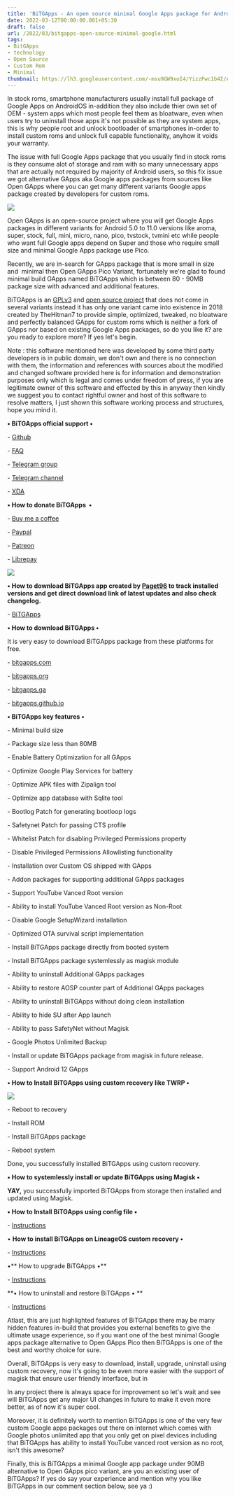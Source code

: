 ```yaml
---
title: 'BiTGApps - An open source minimal Google Apps package for Android.'
date: 2022-03-12T00:00:00.001+05:30
draft: false
url: /2022/03/bitgapps-open-source-minimal-google.html
tags: 
- BitGApps
- technology
- Open Source
- Custom Rom
- Minimal
thumbnail: https://lh3.googleusercontent.com/-msu9GW9xoI4/YizzFwc1b4I/AAAAAAAAJo4/eCiMuEahkLIWkTO1DPccjsVnTxawScT0wCNcBGAsYHQ/s1600/1647112980668675-0.png
---
```


  

In stock roms, smartphone manufacturers usually install full package of Google Apps on AndroidOS in-addition they also include thier own set of OEM - system apps which most people feel them as bloatware, even when users try to uninstall those apps it's not possible as they are system apps, this is why people root and unlock bootloader of smartphones in-order to install custom roms and unlock full capable functionality, anyhow it voids your warranty.

  

The issue with full Google Apps package that you usually find in stock roms is they consume alot of storage and ram with so many unnecessary apps that are actually not required by majority of Android users, so this fix issue we got alternative GApps aka Google apps packages from sources like Open GApps where you can get many different variants Google apps package created by developers for custom roms.

  

 ![](https://lh3.googleusercontent.com/-LIFvhIMGd7w/YizzEpMTzqI/AAAAAAAAJo0/h9I-uziiT7YEpTcZmAg3THIPmlvtHmoBQCNcBGAsYHQ/s1600/1647112975052901-1.png) 

  

Open GApps is an open-source project where you will get Google Apps packages in different variants for Android 5.0 to 11.0 versions like aroma, super, stock, full, mini, micro, nano, pico, tvstock, tvmini etc while people who want full Google apps depend on Super and those who require small size and minimal Google Apps package use Pico.

  

Recently, we are in-search for GApps package that is more small in size and  minimal then Open GApps Pico Variant, fortunately we're glad to found minimal build GApps named BiTGApps which is between 80 - 90MB package size with advanced and additional features.

  

BiTGApps is an [GPLv3](https://www.gnu.org/licenses/gpl-3.0.en.html) and [open source project](https://en.m.wikipedia.org/wiki/Open-source_software) that does not come in several variants instead it has only one variant came into existence in 2018 created by TheHitman7 to provide simple, optimized, tweaked, no bloatware and perfectly balanced GApps for custom roms which is neither a fork of GApps nor based on existing Google Apps packages, so do you like it? are you ready to explore more? If yes let's begin.

  

Note : this software mentioned here was developed by some third party developers is in public domain, we don't own and there is no connection with them, the information and references with sources about the modified and changed software provided here is for information and demonstration purposes only which is legal and comes under freedom of press, if you are legitimate owner of this software and effected by this in anyway then kindly we suggest you to contact rightful owner and host of this software to resolve matters, I just shown this software working process and structures, hope you mind it.

  

**• BiTGApps official support •**

\- [Github](https://github.com/BiTGApps/BiTGApps/wiki/Support-Project)

\- [FAQ](https://github.com/BiTGApps/BiTGApps/wiki/Frequently-Asked-Questions-(FAQ))

\- [Telegram group](https://t.me/bitgapps_official)  

\- [Telegram channel](http://-%20Telegram%20channel)

\- [XDA](https://forum.xda-developers.com/t/custom-gapps-bitgapps-for-android.4012165/)

  

**• How to donate BiTGApps  •**

\- [Buy me a coffee](https://www.buymeacoffee.com/TheHitMan7)

\- [Paypal](https://paypal.me/kartikverma443)

\- [Patreon](https://patreon.com/TheHitMan7)

\- [Librepay](https://liberapay.com/TheHitMan7)

  

 ![](https://lh3.googleusercontent.com/-8EM3huTT0P4/YizzDd-zGqI/AAAAAAAAJow/-5pQN-EO27g6X3HkNEN9Cwj9-VzIDg2LQCNcBGAsYHQ/s1600/1647112970991579-2.png) 

  

**• How to download BiTGApps app created by [Paget96](https://www.paget96projects.com/bitgapps.html) to track installed versions and get direct download link of latest updates and also check changelog.**

  

\- [BiTGApps](https://github.com/BiTGApps/BiTGApps-App-Support/releases/download/v1.3.3/BiTGApps-v1.3.3.apk)

  

**• How to download BiTGApps •**

It is very easy to download BiTGApps package from these platforms for free.

  

\- [bitgapps.com](http://BiTGApps.com)

\- [bitgapps.org](http://BiTGApps.org)

\- [bitgapps.ga](http://BiTGapps.ga)

\- [bitgapps.github.io](http://BiTGApps.github.io)

  

**• BiTGApps key features •**

\- Minimal build size

  

\- Package size less than 80MB  

  

\- Enable Battery Optimization for all GApps  

  

\- Optimize Google Play Services for battery  

  

\- Optimize APK files with Zipalign tool  

  

\- Optimize app database with Sqlite tool  

  

\- Bootlog Patch for generating bootloop logs

  

\- Safetynet Patch for passing CTS profile  

  

\- Whitelist Patch for disabling Privileged Permissions property  

  

\- Disable Privileged Permissions Allowlisting functionality  

  

\- Installation over Custom OS shipped with GApps  

  

\- Addon packages for supporting additional GApps packages  

  

\- Support YouTube Vanced Root version

  

\- Ability to install YouTube Vanced Root version as Non-Root

  

\- Disable Google SetupWizard installation

  

\- Optimized OTA survival script implementation

  

\- Install BiTGApps package directly from booted system

  

\- Install BiTGApps package systemlessly as magisk module

  

\- Ability to uninstall Additional GApps packages

  

\- Ability to restore AOSP counter part of Additional GApps packages

  

\- Ability to uninstall BiTGApps without doing clean installation

  

\- Ability to hide SU after App launch

  

\- Ability to pass SafetyNet without Magisk

  

\- Google Photos Unlimited Backup

  

\- Install or update BiTGApps package from magisk in future release.

  

\- Support Android 12 GApps 

  

**• How to Install BiTGApps using custom recovery like TWRP •**

 **![](https://lh3.googleusercontent.com/-Rbb14lLhVBI/YizzCZvJ-ZI/AAAAAAAAJos/hXhyx2JGh9MYv-ccAMsjkLf2vedk5pYZQCNcBGAsYHQ/s1600/1647112965605070-3.png)** 

\- Reboot to recovery

\- Install ROM

\- Install BiTGApps package

\- Reboot system

  

Done, you successfully installed BiTGApps using custom recovery.

  

**• How to systemlessly install or update BiTGApps using Magisk •**

  

**YAY,** you successfully imported BiTGApps from storage then installed and updated using Magisk.

  

**• How to Install BiTGApps using config file •**

\- [Instructions](https://github.com/BiTGApps/BiTGApps/wiki/Basic-Installation)

• **How to install BiTGApps on LineageOS custom recovery •**

  

\- [Instructions](https://github.com/BiTGApps/BiTGApps/wiki/Standard-Installation)

•** How to upgrade BiTGApps •**

  

\- [Instructions](https://github.com/BiTGApps/BiTGApps/wiki/Upgrade-Instructions)

**• How to uninstall and restore BiTGApps • **

\- [Instructions](https://github.com/BiTGApps/BiTGApps/wiki/Uninstall-and-Restore)

  

Atlast, this are just highlighted features of BiTGApps there may be many hidden features in-build that provides you external benefits to give the ultimate usage experience, so if you want one of the best minimal Google apps package alternative to Open GApps Pico then BiTGApps is one of the best and worthy choice for sure.

  

Overall, BiTGApps is very easy to download, install, upgrade, uninstall using custom recovery, now it's going to be even more easier with the support of magisk that ensure user friendly interface, but in 

In any project there is always space for improvement so let's wait and see will BiTGApps get any major UI changes in future to make it even more better, as of now it's super cool.  

  

Moreover, it is definitely worth to mention BiTGApps is one of the very few custom Google apps packages out there on internet which comes with Google photos unlimited app that you only get on pixel devices including that BiTGApps has ability to install YouTube vanced root version as no root, isn't this awesome?

  

Finally, this is BiTGApps a minimal Google app package under 90MB alternative to Open GApps pico variant, are you an existing user of BiTGApps? If yes do say your experience and mention why you like BiTGApps in our comment section below, see ya :)